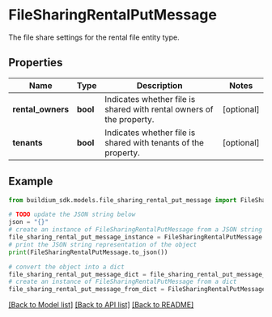 # FileSharingRentalPutMessage

The file share settings for the rental file entity type.

## Properties

Name | Type | Description | Notes
------------ | ------------- | ------------- | -------------
**rental_owners** | **bool** | Indicates whether file is shared with rental owners of the property. | [optional] 
**tenants** | **bool** | Indicates whether file is shared with tenants of the property. | [optional] 

## Example

```python
from buildium_sdk.models.file_sharing_rental_put_message import FileSharingRentalPutMessage

# TODO update the JSON string below
json = "{}"
# create an instance of FileSharingRentalPutMessage from a JSON string
file_sharing_rental_put_message_instance = FileSharingRentalPutMessage.from_json(json)
# print the JSON string representation of the object
print(FileSharingRentalPutMessage.to_json())

# convert the object into a dict
file_sharing_rental_put_message_dict = file_sharing_rental_put_message_instance.to_dict()
# create an instance of FileSharingRentalPutMessage from a dict
file_sharing_rental_put_message_from_dict = FileSharingRentalPutMessage.from_dict(file_sharing_rental_put_message_dict)
```
[[Back to Model list]](../README.md#documentation-for-models) [[Back to API list]](../README.md#documentation-for-api-endpoints) [[Back to README]](../README.md)


